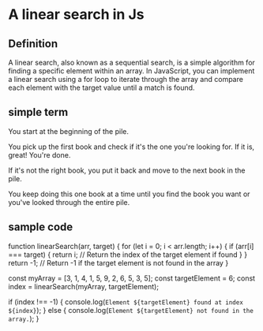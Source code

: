 # A linear search in Js
## Definition
A linear search, also known as a sequential search, is a simple algorithm for finding a specific element within an array. In JavaScript, you can implement a linear search using a for loop to iterate through the array and compare each element with the target value until a match is found.

## simple term
You start at the beginning of the pile.

You pick up the first book and check if it's the one you're looking for. If it is, great! You're done.

If it's not the right book, you put it back and move to the next book in the pile.

You keep doing this one book at a time until you find the book you want or you've looked through the entire pile.

## sample code
function linearSearch(arr, target) {
    for (let i = 0; i < arr.length; i++) {
        if (arr[i] === target) {
            return i; // Return the index of the target element if found
        }
    }
    return -1; // Return -1 if the target element is not found in the array
}

const myArray = [3, 1, 4, 1, 5, 9, 2, 6, 5, 3, 5];
const targetElement = 6;
const index = linearSearch(myArray, targetElement);

if (index !== -1) {
    console.log(`Element ${targetElement} found at index ${index}`);
} else {
    console.log(`Element ${targetElement} not found in the array.`);
}
